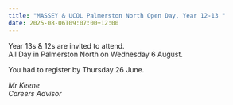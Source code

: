 ```yaml
---
title: "MASSEY & UCOL Palmerston North Open Day, Year 12-13 "
date: 2025-08-06T09:07:00+12:00
---
```

Year 13s & 12s are invited to attend.  
All Day in Palmerston North on Wednesday 6 August.

You had to register by Thursday 26 June.  

*Mr Keene  
Careers Advisor*

